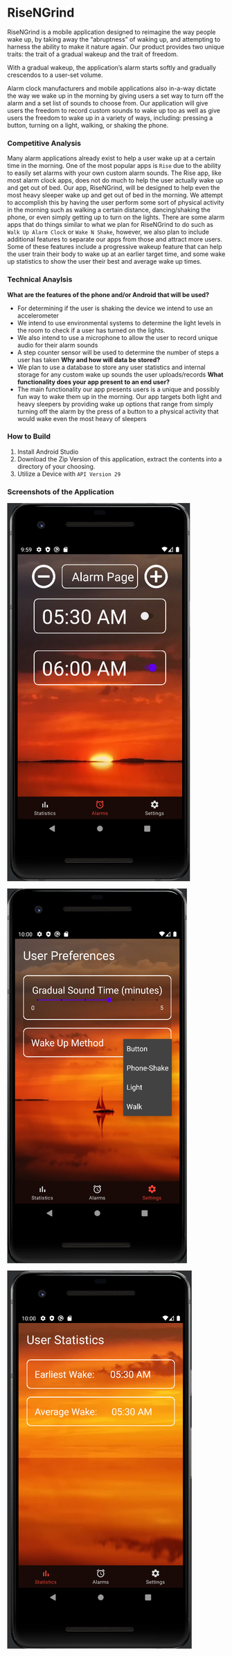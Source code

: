 # RiseNGrind

RiseNGrind is a mobile application designed to reimagine the way people wake up, by taking away the “abruptness” of waking up, and attempting to harness the ability to make it nature again. Our product provides two unique traits: the trait of a gradual wakeup and the trait of freedom.

With a gradual wakeup, the application’s alarm starts softly and gradually crescendos to a user-set volume.

Alarm clock manufacturers and mobile applications also in-a-way dictate the way we wake up in the morning by giving users a set way to turn off the alarm and a set list of sounds to choose from. Our application will give users the freedom to record custom sounds to wake up too as well as give users the freedom to wake up in a variety of ways, including: pressing a button, turning on a light, walking, or shaking the phone.

### Competitive Analysis

Many alarm applications already exist to help a user wake up at a certain time in the morning. One of the most popular apps is `Rise` due to the ability to easily set alarms with your own custom alarm sounds. The Rise app, like most alarm clock apps, does not do much to help the user actually wake up and get out of bed. Our app, RiseNGrind, will be designed to help even the most heavy sleeper wake up and get out of bed in the morning. We attempt to accomplish this by having the user perform some sort of physical activity in the morning such as walking a certain distance, dancing/shaking the phone, or even simply getting up to turn on the lights. There are some alarm apps that do things similar to what we plan for RiseNGrind to do such as `Walk Up Alarm Clock` or `Wake N Shake`, however, we also plan to include additional features to separate our apps from those and attract more users. Some of these features include a progressive wakeup feature that can help the user train their body to wake up at an earlier target time, and some wake up statistics to show the user their best and average wake up times.

### Technical Anaylsis

**What are the features of the phone and/or Android that will be used?**

- For determining if the user is shaking the device we intend to use an accelerometer
- We intend to use environmental systems to determine the light levels in the room to check if a user has turned on the lights.
- We also intend to use a microphone to allow the user to record unique audio for their alarm sounds
- A step counter sensor will be used to determine the number of steps a user has taken
  **Why and how will data be stored?**
- We plan to use a database to store any user statistics and internal storage for any custom wake up sounds the user uploads/records
  **What functionality does your app present to an end user?**
- The main functionality our app presents users is a unique and possibly fun way to wake them up in the morning. Our app targets both light and heavy sleepers by providing wake up options that range from simply turning off the alarm by the press of a button to a physical activity that would wake even the most heavy of sleepers

### How to Build

1. Install Android Studio
2. Download the Zip Version of this application, extract the contents into a directory of your choosing.
3. Utilize a Device with `API Version 29`

### Screenshots of the Application

![Landing Page](./documentation/Screenshots/ScreenShot_Landing.png)

![User Settings](./documentation/Screenshots/UserSettings.png)

![User Stats](./documentation/Screenshots/UserStats.png)
